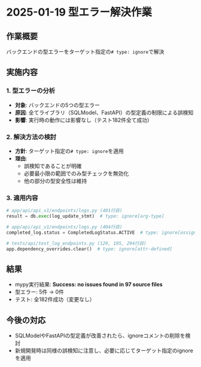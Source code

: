 # 2025-01-19 型エラー解決作業

## 作業概要
バックエンドの型エラーをターゲット指定の`# type: ignore`で解決

## 実施内容

### 1. 型エラーの分析
- **対象**: バックエンドの5つの型エラー
- **原因**: 全てライブラリ（SQLModel、FastAPI）の型定義の制限による誤検知
- **影響**: 実行時の動作には影響なし（テスト182件全て成功）

### 2. 解決方法の検討
- **方針**: ターゲット指定の`# type: ignore`を適用
- **理由**: 
  - 誤検知であることが明確
  - 必要最小限の範囲でのみ型チェックを無効化
  - 他の部分の型安全性は維持

### 3. 適用内容
```python
# app/api/api_v1/endpoints/logs.py (401行目)
result = db.exec(log_update_stmt)  # type: ignore[arg-type]

# app/api/api_v1/endpoints/logs.py (404行目)
completed_log.status = CompletedLogStatus.ACTIVE  # type: ignore[assignment]

# tests/api/test_log_endpoints.py (129, 195, 294行目)
app.dependency_overrides.clear()  # type: ignore[attr-defined]
```

## 結果
- mypy実行結果: **Success: no issues found in 97 source files**
- 型エラー: 5件 → 0件
- テスト: 全182件成功（変更なし）

## 今後の対応
- SQLModelやFastAPIの型定義が改善されたら、ignoreコメントの削除を検討
- 新規開発時は同様の誤検知に注意し、必要に応じてターゲット指定のignoreを適用
